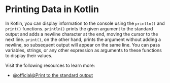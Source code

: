 # Printing Data in Kotlin

In Kotlin, you can display information to the console using the `println()` and `print()` functions. `println()` prints the given argument to the standard output and adds a newline character at the end, moving the cursor to the next line. `print()`, on the other hand, prints the argument without adding a newline, so subsequent output will appear on the same line. You can pass variables, strings, or any other expression as arguments to these functions to display their values.

Visit the following resources to learn more:

- [@official@Print to the standard output](https://kotlinlang.org/docs/basic-syntax.html#print-to-the-standard-output)